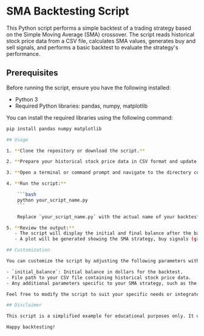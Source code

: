 # SMA Backtesting Script

This Python script performs a simple backtest of a trading strategy based on the Simple Moving Average (SMA) crossover. The script reads historical stock price data from a CSV file, calculates SMA values, generates buy and sell signals, and performs a basic backtest to evaluate the strategy's performance.

## Prerequisites

Before running the script, ensure you have the following installed:

- Python 3
- Required Python libraries: pandas, numpy, matplotlib

You can install the required libraries using the following command:

```bash
pip install pandas numpy matplotlib

## Usage

1. **Clone the repository or download the script.**

2. **Prepare your historical stock price data in CSV format and update the script with the correct file path.**

3. **Open a terminal or command prompt and navigate to the directory containing the script.**

4. **Run the script:**

    ```bash
    python your_script_name.py
    ```

    Replace `your_script_name.py` with the actual name of your backtesting script.

5. **Review the output:**
   - The script will display the initial and final balance after the backtest.
   - A plot will be generated showing the SMA strategy, buy signals (green triangles), and sell signals (red triangles).

## Customization

You can customize the script by adjusting the following parameters within the script:

- `initial_balance`: Initial balance in dollars for the backtest.
- File path to your CSV file containing historical stock price data.
- Any additional parameters specific to your SMA strategy, such as the window size for calculating SMA.

Feel free to modify the script to suit your specific needs or integrate it into a larger trading strategy framework.

## Disclaimer

This script is a simplified example for educational purposes only. It does not account for transaction costs, slippage, or other factors that may affect real-world trading strategies. Use it responsibly and consider seeking professional advice before deploying any trading strategies.

Happy backtesting!
